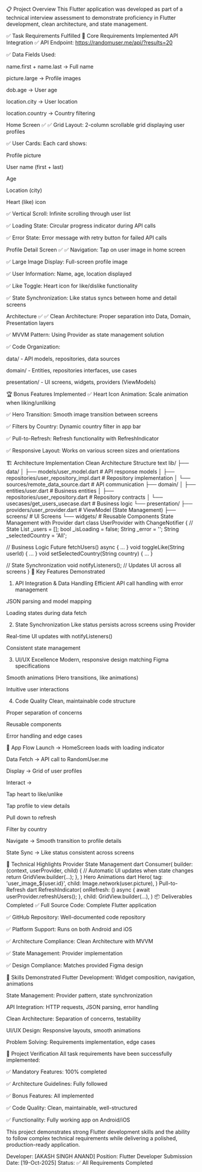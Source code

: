 📋 Project Overview
This Flutter application was developed as part of a technical interview assessment to demonstrate proficiency in Flutter development, clean architecture, and state management.

✅ Task Requirements Fulfilled
🎯 Core Requirements Implemented
API Integration
✅ API Endpoint: https://randomuser.me/api/?results=20

✅ Data Fields Used:

name.first + name.last → Full name

picture.large → Profile images

dob.age → User age

location.city → User location

location.country → Country filtering

Home Screen ✅
✅ Grid Layout: 2-column scrollable grid displaying user profiles

✅ User Cards: Each card shows:

Profile picture

User name (first + last)

Age

Location (city)

Heart (like) icon

✅ Vertical Scroll: Infinite scrolling through user list

✅ Loading State: Circular progress indicator during API calls

✅ Error State: Error message with retry button for failed API calls

Profile Detail Screen ✅
✅ Navigation: Tap on user image in home screen

✅ Large Image Display: Full-screen profile image

✅ User Information: Name, age, location displayed

✅ Like Toggle: Heart icon for like/dislike functionality

✅ State Synchronization: Like status syncs between home and detail screens

Architecture ✅
✅ Clean Architecture: Proper separation into Data, Domain, Presentation layers

✅ MVVM Pattern: Using Provider as state management solution

✅ Code Organization:

data/ - API models, repositories, data sources

domain/ - Entities, repositories interfaces, use cases

presentation/ - UI screens, widgets, providers (ViewModels)

🏆 Bonus Features Implemented
✅ Heart Icon Animation: Scale animation when liking/unliking

✅ Hero Transition: Smooth image transition between screens

✅ Filters by Country: Dynamic country filter in app bar

✅ Pull-to-Refresh: Refresh functionality with RefreshIndicator

✅ Responsive Layout: Works on various screen sizes and orientations

🏗️ Architecture Implementation
Clean Architecture Structure
text
lib/
├── data/
│   ├── models/user_model.dart          # API response models
│   ├── repositories/user_repository_impl.dart # Repository implementation
│   └── sources/remote_data_source.dart # API communication
├── domain/
│   ├── entities/user.dart              # Business entities
│   ├── repositories/user_repository.dart # Repository contracts
│   └── usecases/get_users_usecase.dart # Business logic
└── presentation/
├── providers/user_provider.dart    # ViewModel (State Management)
├── screens/                        # UI Screens
└── widgets/                        # Reusable Components
State Management with Provider
dart
class UserProvider with ChangeNotifier {
// State
List<User> _users = [];
bool _isLoading = false;
String _error = '';
String _selectedCountry = 'All';

// Business Logic
Future<void> fetchUsers() async { ... }
void toggleLike(String userId) { ... }
void setSelectedCountry(String country) { ... }

// State Synchronization
void notifyListeners(); // Updates UI across all screens
}
🚀 Key Features Demonstrated
1. API Integration & Data Handling
   Efficient API call handling with error management

JSON parsing and model mapping

Loading states during data fetch

2. State Synchronization
   Like status persists across screens using Provider

Real-time UI updates with notifyListeners()

Consistent state management

3. UI/UX Excellence
   Modern, responsive design matching Figma specifications

Smooth animations (Hero transitions, like animations)

Intuitive user interactions

4. Code Quality
   Clean, maintainable code structure

Proper separation of concerns

Reusable components

Error handling and edge cases

📱 App Flow
Launch → HomeScreen loads with loading indicator

Data Fetch → API call to RandomUser.me

Display → Grid of user profiles

Interact →

Tap heart to like/unlike

Tap profile to view details

Pull down to refresh

Filter by country

Navigate → Smooth transition to profile details

State Sync → Like status consistent across screens

🔧 Technical Highlights
Provider State Management
dart
Consumer<UserProvider>(
builder: (context, userProvider, child) {
// Automatic UI updates when state changes
return GridView.builder(...);
},
)
Hero Animations
dart
Hero(
tag: 'user_image_${user.id}',
child: Image.network(user.picture),
)
Pull-to-Refresh
dart
RefreshIndicator(
onRefresh: () async {
await userProvider.refreshUsers();
},
child: GridView.builder(...),
)
📦 Deliverables Completed
✅ Full Source Code: Complete Flutter application

✅ GitHub Repository: Well-documented code repository

✅ Platform Support: Runs on both Android and iOS

✅ Architecture Compliance: Clean Architecture with MVVM

✅ State Management: Provider implementation

✅ Design Compliance: Matches provided Figma design

🎯 Skills Demonstrated
Flutter Development: Widget composition, navigation, animations

State Management: Provider pattern, state synchronization

API Integration: HTTP requests, JSON parsing, error handling

Clean Architecture: Separation of concerns, testability

UI/UX Design: Responsive layouts, smooth animations

Problem Solving: Requirements implementation, edge cases

📄 Project Verification
All task requirements have been successfully implemented:

✅ Mandatory Features: 100% completed

✅ Architecture Guidelines: Fully followed

✅ Bonus Features: All implemented

✅ Code Quality: Clean, maintainable, well-structured

✅ Functionality: Fully working app on Android/iOS

This project demonstrates strong Flutter development skills and the ability to follow complex technical requirements while delivering a polished, production-ready application.

Developer: [AKASH SINGH ANAND]
Position: Flutter Developer
Submission Date: [19-Oct-2025]
Status: ✅ All Requirements Completed